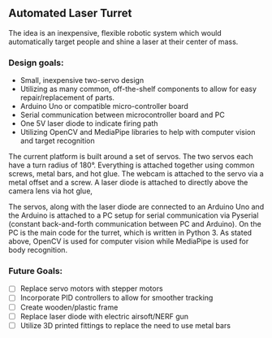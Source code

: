 ## Automated Laser Turret

The idea is an inexpensive, flexible robotic system which would automatically target people and shine a laser at their center of mass. 

### Design goals:
-  Small, inexpensive two-servo design
-  Utilizing as many common, off-the-shelf components to allow for easy repair/replacement of parts.
-  Arduino Uno or compatible micro-controller board
-  Serial communication between microcontroller board and PC
-  One 5V laser diode to indicate firing path
-  Utilizing OpenCV and MediaPipe libraries to help with computer vision and target recognition

The current platform is built around a set of servos. The two servos each have a turn radius of 180°. Everything is attached together using common screws, metal bars, and hot glue. The webcam is attached to the servo via a metal offset and a screw. A laser diode is attached to directly above the camera lens via hot glue,

The servos, along with the laser diode are connected to an Arduino Uno and the Arduino is attached to a PC setup for serial communication via Pyserial (constant back-and-forth communication between PC and Arduino). On the PC is the main code for the turret, which is written in Python 3. As stated above, OpenCV is used for computer vision  while MediaPipe is used for body recognition. 

### Future Goals:
- [ ] Replace servo motors with stepper motors 
-  [ ] Incorporate PID controllers to allow for smoother tracking
-  [ ] Create wooden/plastic frame
-  [ ] Replace laser diode with electric airsoft/NERF gun
-  [ ] Utilize 3D printed fittings to replace the need to use metal bars